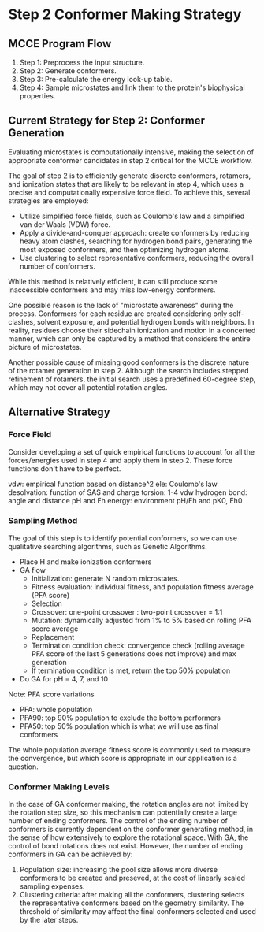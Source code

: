 # Step 2 Conformer Making Strategy

## MCCE Program Flow
1. Step 1: Preprocess the input structure.
2. Step 2: Generate conformers.
3. Step 3: Pre-calculate the energy look-up table.
4. Step 4: Sample microstates and link them to the protein's biophysical properties.

## Current Strategy for Step 2: Conformer Generation
Evaluating microstates is computationally intensive, making the selection of appropriate conformer candidates in step 2 critical for the MCCE workflow.

The goal of step 2 is to efficiently generate discrete conformers, rotamers, and ionization states that are likely to be relevant in step 4, which uses a precise and computationally expensive force field. To achieve this, several strategies are employed:
- Utilize simplified force fields, such as Coulomb's law and a simplified van der Waals (VDW) force.
- Apply a divide-and-conquer approach: create conformers by reducing heavy atom clashes, searching for hydrogen bond pairs, generating the most exposed conformers, and then optimizing hydrogen atoms.
- Use clustering to select representative conformers, reducing the overall number of conformers.

While this method is relatively efficient, it can still produce some inaccessible conformers and may miss low-energy conformers.

One possible reason is the lack of "microstate awareness" during the process. Conformers for each residue are created considering only self-clashes, solvent exposure, and potential hydrogen bonds with neighbors. In reality, residues choose their sidechain ionization and motion in a concerted manner, which can only be captured by a method that considers the entire picture of microstates.

Another possible cause of missing good conformers is the discrete nature of the rotamer generation in step 2. Although the search includes stepped refinement of rotamers, the initial search uses a predefined 60-degree step, which may not cover all potential rotation angles.

## Alternative Strategy
### Force Field
Consider developing a set of quick empirical functions to account for all the forces/energies used in step 4 and apply them in step 2. These force functions don't have to be perfect.

vdw: empirical function based on distance^2 
ele: Coulomb's law
desolvation: function of SAS and charge
torsion: 1-4 vdw
hydrogen bond: angle and distance
pH and Eh energy: environment pH/Eh and pK0, Eh0

### Sampling Method
The goal of this step is to identify potential conformers, so we can use qualitative searching algorithms, such as Genetic Algorithms.

- Place H and make ionization conformers
- GA flow
    - Initialization: generate N random microstates.
    - Fitness evaluation: individual fitness, and population fitness average (PFA score)
    - Selection
    - Crossover: one-point crossover : two-point crossover = 1:1
    - Mutation: dynamically adjusted from 1% to 5% based on rolling PFA score average
    - Replacement
    - Termination condition check: convergence check (rolling average PFA score of the last 5 generations does not improve) and max generation
    - If termination condition is met, return the top 50% population
- Do GA for pH = 4, 7, and 10

Note: PFA score variations
- PFA: whole population
- PFA90: top 90% population to exclude the bottom performers
- PFA50: top 50% population which is what we will use as final conformers

The whole population average fitness score is commonly used to measure the convergence, but which score is appropriate in our application is a question.

### Conformer Making Levels
In the case of GA conformer making, the rotation angles are not limited by the rotation step size, so this mechanism can potentially create a large number of ending conformers. The control of the ending number of conformers is currently dependent on the conformer generating method, in the sense of how extensively to explore the rotational space. With GA, the control of bond rotations does not exist. However, the number of ending conformers in GA can be achieved by:
1. Population size: increasing the pool size allows more diverse conformers to be created and preseved, at the cost of linearly scaled sampling expenses. 
2. Clustering criteria: after making all the conformers, clustering selects the representative conformers based on the geometry similarity. The threshold of similarity may affect the final conformers selected and used by the later steps.
